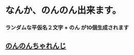 # なんか、のんのん出来ます。

### ランダムな平仮名２文字 + のん が10個生成されます

## [のんのんちゃれんじ](https://chisenon.github.io/NonNoneChallenge/ )

